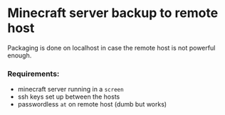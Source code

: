 # Minecraft server backup to remote host
Packaging is done on localhost in case the remote host is not powerful enough.
### Requirements:
* minecraft server running in a `screen`
* ssh keys set up between the hosts
* passwordless `at` on remote host (dumb but works)
